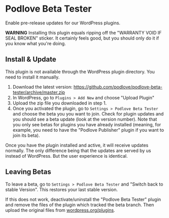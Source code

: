 # Podlove Beta Tester

Enable pre-release updates for our WordPress plugins.

**WARNING** Installing this plugin equals ripping off the "WARRANTY VOID IF SEAL BROKEN" sticker. It certainly feels good, but you should only do it if you know what you're doing.

## Install & Update

This plugin is not available through the WordPress plugin directory. You need to install it manually.

1. Download the latest version: https://github.com/podlove/podlove-beta-tester/archive/master.zip
2. In WordPress, go to `Plugins > Add New` and choose "Upload Plugin"
3. Upload the zip file you downloaded in step 1.
4. Once you activated the plugin, go to `Settings > Podlove Beta Tester` and choose the beta you you want to join. Check for plugin updates and you should see a beta update (look at the version number). Note that you only see betas for plugins you have already installed (meaning, for example, you need to have the "Podlove Publisher" plugin if you want to join its beta).

Once you have the plugin installed and active, it will receive updates normally. The only difference being that the updates are served by us instead of WordPress. But the user experience is identical.

## Leaving Betas

To leave a beta, go to `Settings > Podlove Beta Tester` and "Switch back to stable Version". This restores your last stable version.

If this does not work, deactivate/uninstall the "Podlove Beta Tester" plugin and remove the files of the plugin which tracked the beta branch. Then upload the original files from [wordpress.org/plugins](https://wordpress.org/plugins/).
